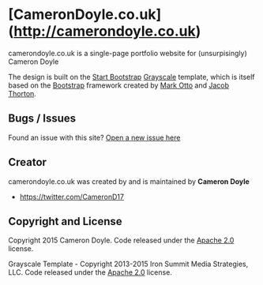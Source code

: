 # [CameronDoyle.co.uk] (http://camerondoyle.co.uk)

camerondoyle.co.uk is a single-page portfolio website for (unsurpisingly) Cameron Doyle

The design is built on the [Start Bootstrap](http://startbootstrap.com/) [Grayscale](http://startbootstrap.com/template-overviews/grayscale/) template, which is itself based on the [Bootstrap](http://getbootstrap.com/) framework created by [Mark Otto](https://twitter.com/mdo) and [Jacob Thorton](https://twitter.com/fat).

## Bugs / Issues

Found an issue with this site? [Open a new issue here](https://github.com/CameronD17/camerond17.github.io/issues)

## Creator

camerondoyle.co.uk was created by and is maintained by **Cameron Doyle**

* https://twitter.com/CameronD17

## Copyright and License

Copyright 2015 Cameron Doyle. Code released under the [Apache 2.0](https://github.com/CameronD17/camerond17.github.io/blob/master/LICENSE) license.

Grayscale Template - Copyright 2013-2015 Iron Summit Media Strategies, LLC. Code released under the [Apache 2.0](https://github.com/IronSummitMedia/startbootstrap-grayscale/blob/gh-pages/LICENSE) license.